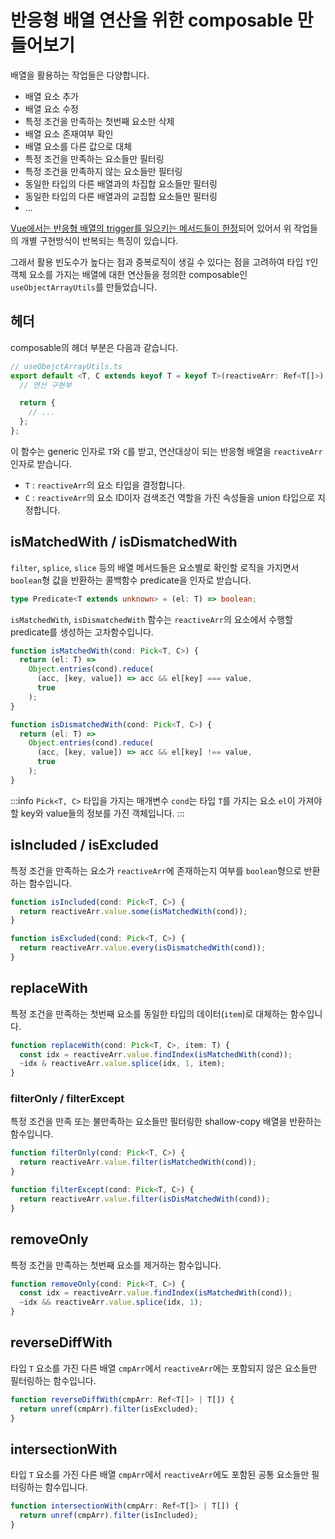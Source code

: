# 반응형 배열 연산을 위한 composable 만들어보기

배열을 활용하는 작업들은 다양합니다.

- 배열 요소 추가
- 배열 요소 수정
- 특정 조건을 만족하는 첫번째 요소만 삭제
- 배열 요소 존재여부 확인
- 배열 요소를 다른 값으로 대체
- 특정 조건을 만족하는 요소들만 필터링
- 특정 조건을 만족하지 않는 요소들만 필터링
- 동일한 타입의 다른 배열과의 차집합 요소들만 필터링
- 동일한 타입의 다른 배열과의 교집합 요소들만 필터링
- ...

[Vue에서는 반응형 배열의 trigger를 일으키는 메서드들이 한정](https://vuejs.org/guide/essentials/list.html#array-change-detection)되어 있어서 위 작업들의 개별 구현방식이 반복되는 특징이 있습니다.

그래서 활용 빈도수가 높다는 점과 중복로직이 생길 수 있다는 점을 고려하여 타입 `T`인 객체 요소를 가지는 배열에 대한 연산들을 정의한 composable인 `useObjectArrayUtils`를 만들었습니다.

## 헤더

composable의 헤더 부분은 다음과 같습니다.

```ts
// useObejctArrayUtils.ts
export default <T, C extends keyof T = keyof T>(reactiveArr: Ref<T[]>) => {
  // 연산 구현부

  return {
    // ...
  };
};
```

이 함수는 generic 인자로 `T`와 `C`를 받고, 연산대상이 되는 반응형 배열을 `reactiveArr` 인자로 받습니다.

- `T` : `reactiveArr`의 요소 타입을 결정합니다.
- `C` : `reactiveArr`의 요소 ID이자 검색조건 역할을 가진 속성들을 union 타입으로 지정합니다.

## isMatchedWith / isDismatchedWith

`filter`, `splice`, `slice` 등의 배열 메서드들은 요소별로 확인할 로직을 가지면서 `boolean`형 값을 반환하는 콜백함수 predicate을 인자로 받습니다.

```ts
type Predicate<T extends unknown> = (el: T) => boolean;
```

`isMatchedWith`, `isDismatchedWith` 함수는 `reactiveArr`의 요소에서 수행할 predicate를 생성하는 고차함수입니다.

```ts
function isMatchedWith(cond: Pick<T, C>) {
  return (el: T) =>
    Object.entries(cond).reduce(
      (acc, [key, value]) => acc && el[key] === value,
      true
    );
}
```

```ts
function isDismatchedWith(cond: Pick<T, C>) {
  return (el: T) =>
    Object.entries(cond).reduce(
      (acc, [key, value]) => acc && el[key] !== value,
      true
    );
}
```

:::info
`Pick<T, C>` 타입을 가지는 매개변수 `cond`는 타입 `T`를 가지는 요소 `el`이 가져야할 key와 value들의 정보를 가진 객체입니다.
:::

## isIncluded / isExcluded

특정 조건을 만족하는 요소가 `reactiveArr`에 존재하는지 여부를 `boolean`형으로 반환하는 함수입니다.

```ts
function isIncluded(cond: Pick<T, C>) {
  return reactiveArr.value.some(isMatchedWith(cond));
}
```

```ts
function isExcluded(cond: Pick<T, C>) {
  return reactiveArr.value.every(isDismatchedWith(cond));
}
```

## replaceWith

특정 조건을 만족하는 첫번째 요소를 동일한 타입의 데이터(`item`)로 대체하는 함수입니다.

```ts
function replaceWith(cond: Pick<T, C>, item: T) {
  const idx = reactiveArr.value.findIndex(isMatchedWith(cond));
  ~idx & reactiveArr.value.splice(idx, 1, item);
}
```

### filterOnly / filterExcept

특정 조건을 만족 또는 불만족하는 요소들만 필터링한 shallow-copy 배열을 반환하는 함수입니다.

```ts
function filterOnly(cond: Pick<T, C>) {
  return reactiveArr.value.filter(isMatchedWith(cond));
}
```

```ts
function filterExcept(cond: Pick<T, C>) {
  return reactiveArr.value.filter(isDisMatchedWith(cond));
}
```

## removeOnly

특정 조건을 만족하는 첫번째 요소를 제거하는 함수입니다.

```ts
function removeOnly(cond: Pick<T, C>) {
  const idx = reactiveArr.value.findIndex(isMatchedWith(cond));
  ~idx && reactiveArr.value.splice(idx, 1);
}
```

## reverseDiffWith

타입 `T` 요소를 가진 다른 배열 `cmpArr`에서 `reactiveArr`에는 포함되지 않은 요소들만 필터링하는 함수입니다.

```ts
function reverseDiffWith(cmpArr: Ref<T[]> | T[]) {
  return unref(cmpArr).filter(isExcluded);
}
```

## intersectionWith

타입 `T` 요소를 가진 다른 배열 `cmpArr`에서 `reactiveArr`에도 포함된 공통 요소들만 필터링하는 함수입니다.

```ts
function intersectionWith(cmpArr: Ref<T[]> | T[]) {
  return unref(cmpArr).filter(isIncluded);
}
```
